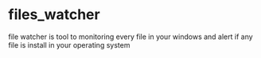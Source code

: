 # files_watcher
file watcher is tool to monitoring every file in your windows and alert if any file is install in your operating system
